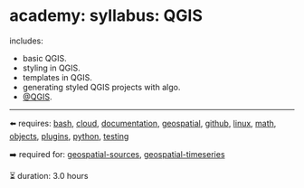 # academy: syllabus: QGIS

includes:
- basic QGIS.
- styling in QGIS.
- templates in QGIS.
- generating styled QGIS projects with algo.
- [@QGIS](https://github.com/kamangir/bluer-geo/blob/main/bluer_geo/QGIS).

---

⬅️ requires: [bash](./bash.md), [cloud](./cloud.md), [documentation](./documentation.md), [geospatial](./geospatial.md), [github](./github.md), [linux](./linux.md), [math](./math.md), [objects](./objects.md), [plugins](./plugins.md), [python](./python.md), [testing](./testing.md)

➡️ required for: [geospatial-sources](./geospatial-sources.md), [geospatial-timeseries](./geospatial-timeseries.md)

⏳ duration: 3.0 hours

